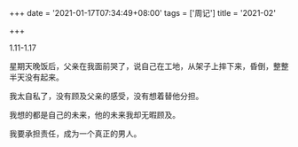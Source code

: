 +++
date = '2021-01-17T07:34:49+08:00'
tags = ['周记']
title = '2021-02'

+++

1.11-1.17

星期天晚饭后，父亲在我面前哭了，说自己在工地，从架子上摔下来，昏倒，整整半天没有起来。

我太自私了，没有顾及父亲的感受，没有想着替他分担。

我想的都是自己的未来，他的未来我却无暇顾及。

我要承担责任，成为一个真正的男人。
